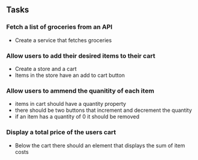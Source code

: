 ## Tasks

### Fetch a list of groceries from an API

- Create a service that fetches groceries
  
### Allow users to add their desired items to their cart

- Create a store and a cart
- Items in the store have an add to cart button

### Allow users to ammend the quanitity of each item

- items in cart should have a quantity property
- there should be two buttons that increment and decrement the quantity
- if an item has a quantity of 0 it should be removed

### Display a total price of the users cart

- Below the cart there should an element that displays the sum of item costs
